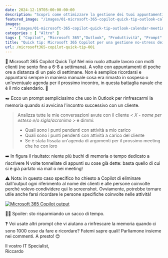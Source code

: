 ```yaml
---
date: 2024-12-19T05:00:00-00:00
description: "Scopri come ottimizzare la gestione dei tuoi appuntamenti con Microsoft 365 Copilot. Utilizza un semplice prompt in Outlook per tenere traccia delle attività pendenti e delle agende dei meeting con i clienti. Risparmia tempo e migliora la tua produttività!"
featured_image: "/images/01-microsoft-365-copilot-quick-tip-outlook-calendar-meetings.png"
images:
  - "/images/01-microsoft-365-copilot-quick-tip-outlook-calendar-meetings.png"
categories : [ "Altro" ]
tags: [ "Copilot", "Microsoft 365","Outlook", "Produttività", "Prompt" ]
title: "Quick tip: Microsoft 365 Copilot per una gestione no-stress dei meeting"
url: /microsoft365-copilot-quick-tip-001
---
```

🚨 Microsoft 365 Copilot Quick Tip! Nel mio ruolo attuale lavoro con molti clienti (ne sento fino a 6-8 a settimana). A volte con appuntamenti di poche ore a distanza di un paio di settimane. Non è semplice ricordarsi e appuntarsi sempre in maniera manuale cosa era rimasto in sospeso o un'eventuale agenda per il prossimo incontro, in questa battaglia navale che è il mio calendario. 🤣

✒️ Ecco un prompt semplicissimo che uso in Outlook per rinfrescarmi la memoria quando si avvicina l'incontro successivo con un cliente.

> Analizza tutte le mie conversazioni avute con il cliente *< X - nome per esteso e/o sigla/acronimo >* e dimmi:
> - Quali sono i punti pendenti con attività a mio carico
> - Quali sono i punti pendenti con attività a carico del cliente
> - Se è stata fissata un'agenda di argomenti per il prossimo meeting che ho con loro

➡️ In figura il risultato: niente più buchi di memoria o tempo dedicato a riscrivere N volte tonnellate di appunti su cose già dette: basta quello di cui si è già parlato via mail o nei meeting!

⚠️ Nota: in questo caso specifico ho chiesto a Copilot di eliminare dall'output ogni riferimento al nome dei clienti e alle persone coinvolte perché volevo condividere qui lo screenshot. Ovviamente, potrebbe tornare utile anche farsi ricordare le persone specifiche coinvolte nelle attività!

[![Microsoft 365 Copilot output](/images/02-microsoft-365-copilot-quick-tip-outlook-prompt-output.png)](/images/02-microsoft-365-copilot-quick-tip-outlook-prompt-output.png)

👍🏻 Spoiler: sto risparmiando un sacco di tempo.

❓ Voi usate altri prompt che vi aiutano a rinfrescare la memoria quando ci sono 1000 cose da fare e ricordare? Fatemi sapre quali! Parliamone insieme nei commenti. A presto! 😊

Il vostro IT Specialist,  
Riccardo